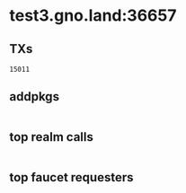 # test3.gno.land:36657

## TXs
```
15011
```

## addpkgs
```
```

## top realm calls
```
```

## top faucet requesters
```
```

